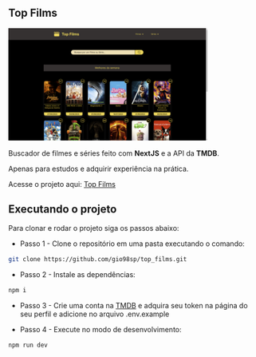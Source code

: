 ## Top Films

<img src='./public/screenshot.png' self='center' width='400'><br />

Buscador de filmes e séries feito com **NextJS** e a API da **TMDB**.

Apenas para estudos e adquirir experiência na prática.

Acesse o projeto aqui: [Top Films](https://chatgpt-clone-gio98sp.vercel.app/)

## Executando o projeto

Para clonar e rodar o projeto siga os passos abaixo:

- Passo 1 - Clone o repositório em uma pasta executando o comando:

```bash
git clone https://github.com/gio98sp/top_films.git
```

- Passo 2 - Instale as dependências:

```bash
npm i
```

- Passo 3 - Crie uma conta na [TMDB](https://www.themoviedb.org) e adquira seu token na página do seu perfil e adicione no arquivo .env.example


- Passo 4 - Execute no modo de desenvolvimento:

```bash
npm run dev
```